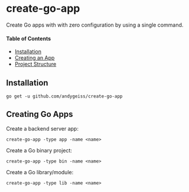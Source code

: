 # create-go-app

Create Go apps with with zero configuration by using a single command.

#### Table of Contents

- [Installation]()
- [Creating an App]()
- [Project Structure]()

## Installation

    go get -u github.com/andygeiss/create-go-app

## Creating Go Apps

Create a backend server app:

    create-go-app -type app -name <name>

Create a Go binary project:

    create-go-app -type bin -name <name>

Create a Go library/module:

    create-go-app -type lib -name <name>
